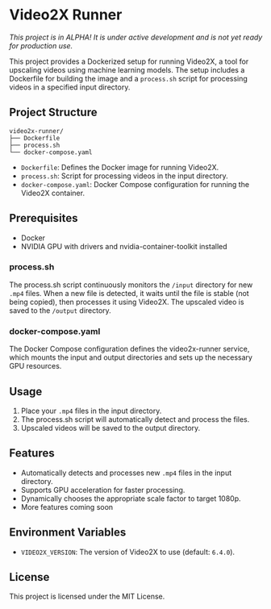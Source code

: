 # Video2X Runner

*This project is in ALPHA! It is under active development and is not yet ready for production use.*

This project provides a Dockerized setup for running Video2X, a tool for upscaling videos using machine learning models. The setup includes a Dockerfile for building the image and a `process.sh` script for processing videos in a specified input directory.

## Project Structure

```
video2x-runner/
├── Dockerfile
├── process.sh
└── docker-compose.yaml
```

- `Dockerfile`: Defines the Docker image for running Video2X.
- `process.sh`: Script for processing videos in the input directory.
- `docker-compose.yaml`: Docker Compose configuration for running the Video2X container.

## Prerequisites

- Docker
- NVIDIA GPU with drivers and nvidia-container-toolkit installed

### process.sh

The process.sh script continuously monitors the `/input` directory for new `.mp4` files. When a new file is detected, it waits until the file is stable (not being copied), then processes it using Video2X. The upscaled video is saved to the `/output` directory.

### docker-compose.yaml

The Docker Compose configuration defines the video2x-runner service, which mounts the input and output directories and sets up the necessary GPU resources.

## Usage

1. Place your `.mp4` files in the input directory.
2. The process.sh script will automatically detect and process the files.
3. Upscaled videos will be saved to the output directory.

## Features
- Automatically detects and processes new `.mp4` files in the input directory.
- Supports GPU acceleration for faster processing.
- Dynamically chooses the appropriate scale factor to target 1080p.
- More features coming soon

## Environment Variables

- `VIDEO2X_VERSION`: The version of Video2X to use (default: `6.4.0`).

## License

This project is licensed under the MIT License.
